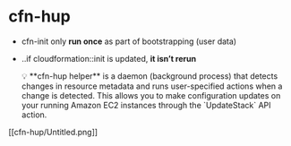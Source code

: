 # cfn-hup

- cfn-init only **run once** as part of bootstrapping (user data)
- ..if cloudformation::init is updated, **it isn’t rerun**

    <aside>
    💡 **cfn-hup helper** is a daemon (background process) that detects changes in resource metadata and runs user-specified actions when a change is detected. This allows you to make configuration updates on your running Amazon EC2 instances through the `UpdateStack` API action.

    </aside>


[[cfn-hup/Untitled.png]]
